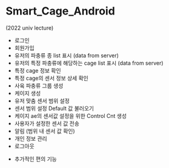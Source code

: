 # Smart_Cage_Android
(2022 univ lecture)

- 로그인
- 회원가입
- 유저의 파충류 종 list 표시 (data from server)
- 유저의 특정 파충류에 해당하는 cage list 표시 (data from server)
- 특정 cage 정보 확인
- 특정 cage의 센서 정보 상세 확인
- 사육 파충류 그룹 생성
- 케이지 생성
- 유저 맞춤 센서 범위 설정
- 센서 범위 설정 Default 값 불러오기
- 케이지 ae의 센서값 설정을 위한 Control Cnt 생성
- 사용자가 설정한 센서 값 전송
- 알림 (범위 내 센서 값 확인)
- 개인 정보 관리
- 로그아웃

+ 추가적인 편의 기능

